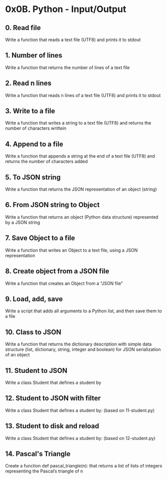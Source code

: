 # 0x0B. Python - Input/Output
## 0. Read file
Write a function that reads a text file (UTF8) and prints it to stdout  
## 1. Number of lines
Write a function that returns the number of lines of a text file  
## 2. Read n lines
Write a function that reads n lines of a text file (UTF8) and prints it to stdout  
## 3. Write to a file
Write a function that writes a string to a text file (UTF8) and returns the number of characters writtein  
## 4. Append to a file
Write a function that appends a string at the end of a text file (UTF8) and returns the number of characters added  
## 5. To JSON string
Write a function that returns the JSON representation of an object (string)  
## 6. From JSON string to Object
Write a function that returns an object (Python data structure) represented by a JSON string  
## 7. Save Object to a file
Write a function that writes an Object to a text file, using a JSON representation  
## 8. Create object from a JSON file
Write a function that creates an Object from a “JSON file"  
## 9. Load, add, save
Write a script that adds all arguments to a Python list, and then save them to a file  
## 10. Class to JSON
Write a function that returns the dictionary description with simple data structure (list, dictionary, string, integer and boolean) for JSON serialization of an object  
## 11. Student to JSON
Write a class Student that defines a student by  
## 12. Student to JSON with filter
Write a class Student that defines a student by: (based on 11-student.py)  
## 13. Student to disk and reload
Write a class Student that defines a student by: (based on 12-student.py)  
## 14. Pascal's Triangle
Create a function def pascal_triangle(n): that returns a list of lists of integers representing the Pascal’s triangle of n  
